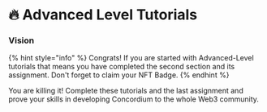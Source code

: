 # 🔥 Advanced Level Tutorials

### Vision

{% hint style="info" %}
Congrats! If you are started with Advanced-Level tutorials that means you have completed the second section and its assignment. Don't forget to claim your NFT Badge.
{% endhint %}

You are killing it! Complete these tutorials and the last assignment and prove your skills in developing Concordium to the whole Web3 community.&#x20;
